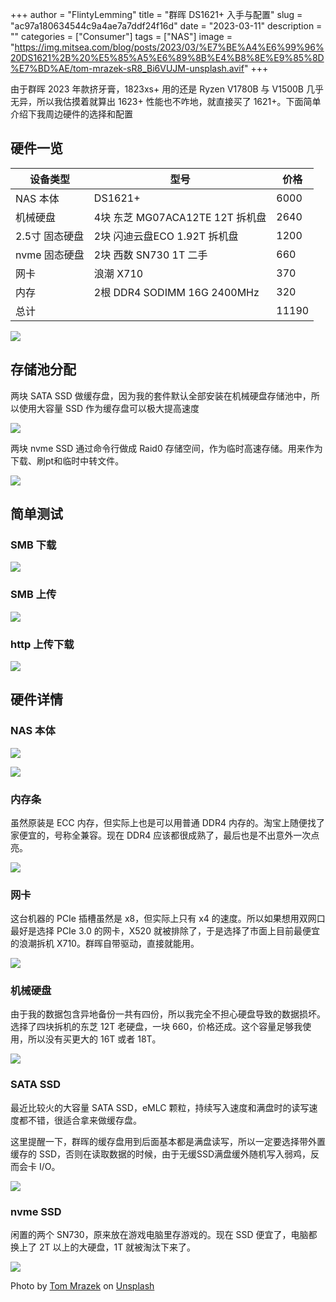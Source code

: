 +++
author = "FlintyLemming"
title = "群晖 DS1621+ 入手与配置"
slug = "ac97a180634544c9a4ae7a7ddf24f16d"
date = "2023-03-11"
description = ""
categories = ["Consumer"]
tags = ["NAS"]
image = "https://img.mitsea.com/blog/posts/2023/03/%E7%BE%A4%E6%99%96%20DS1621%2B%20%E5%85%A5%E6%89%8B%E4%B8%8E%E9%85%8D%E7%BD%AE/tom-mrazek-sR8_Bi6VUJM-unsplash.avif"
+++

由于群晖 2023 年款挤牙膏，1823xs+ 用的还是 Ryzen V1780B 与 V1500B 几乎无异，所以我估摸着就算出 1623+ 性能也不咋地，就直接买了 1621+。下面简单介绍下我周边硬件的选择和配置

## 硬件一览

| 设备类型 | 型号 | 价格 |
| --- | --- | --- |
| NAS 本体 | DS1621+ | 6000 |
| 机械硬盘 | 4块 东芝 MG07ACA12TE 12T 拆机盘 | 2640 |
| 2.5寸 固态硬盘 | 2块 闪迪云盘ECO 1.92T 拆机盘 | 1200 |
| nvme 固态硬盘 | 2块 西数 SN730 1T 二手 | 660 |
| 网卡 | 浪潮 X710 | 370 |
| 内存 | 2根 DDR4 SODIMM 16G 2400MHz | 320 |
| 总计 |  | 11190 |

![](https://img.mitsea.com/blog/posts/2023/03/%E7%BE%A4%E6%99%96%20DS1621%2B%20%E5%85%A5%E6%89%8B%E4%B8%8E%E9%85%8D%E7%BD%AE/Untitled.avif)

## 存储池分配

两块 SATA SSD 做缓存盘，因为我的套件默认全部安装在机械硬盘存储池中，所以使用大容量 SSD 作为缓存盘可以极大提高速度

![](https://img.mitsea.com/blog/posts/2023/03/%E7%BE%A4%E6%99%96%20DS1621%2B%20%E5%85%A5%E6%89%8B%E4%B8%8E%E9%85%8D%E7%BD%AE/Untitled%201.avif)

两块 nvme SSD 通过命令行做成 Raid0 存储空间，作为临时高速存储。用来作为下载、刷pt和临时中转文件。

![](https://img.mitsea.com/blog/posts/2023/03/%E7%BE%A4%E6%99%96%20DS1621%2B%20%E5%85%A5%E6%89%8B%E4%B8%8E%E9%85%8D%E7%BD%AE/Untitled%202.avif)

## 简单测试

### SMB 下载

![](https://img.mitsea.com/blog/posts/2023/03/%E7%BE%A4%E6%99%96%20DS1621%2B%20%E5%85%A5%E6%89%8B%E4%B8%8E%E9%85%8D%E7%BD%AE/Untitled%203.avif)

### SMB 上传

![](https://img.mitsea.com/blog/posts/2023/03/%E7%BE%A4%E6%99%96%20DS1621%2B%20%E5%85%A5%E6%89%8B%E4%B8%8E%E9%85%8D%E7%BD%AE/9468317cee88dee6cea77ccdfc73d876.avif)

### http 上传下载

![](https://img.mitsea.com/blog/posts/2023/03/%E7%BE%A4%E6%99%96%20DS1621%2B%20%E5%85%A5%E6%89%8B%E4%B8%8E%E9%85%8D%E7%BD%AE/Untitled%204.avif)

## 硬件详情

### NAS 本体

![](https://img.mitsea.com/blog/posts/2023/03/%E7%BE%A4%E6%99%96%20DS1621%2B%20%E5%85%A5%E6%89%8B%E4%B8%8E%E9%85%8D%E7%BD%AE/IMG_0430.avif)

![](https://img.mitsea.com/blog/posts/2023/03/%E7%BE%A4%E6%99%96%20DS1621%2B%20%E5%85%A5%E6%89%8B%E4%B8%8E%E9%85%8D%E7%BD%AE/IMG_0431.avif)

### 内存条

虽然原装是 ECC 内存，但实际上也是可以用普通 DDR4 内存的。淘宝上随便找了家便宜的，号称全兼容。现在 DDR4 应该都很成熟了，最后也是不出意外一次点亮。

![](https://img.mitsea.com/blog/posts/2023/03/%E7%BE%A4%E6%99%96%20DS1621%2B%20%E5%85%A5%E6%89%8B%E4%B8%8E%E9%85%8D%E7%BD%AE/IMG_0447.avif)

### 网卡

这台机器的 PCIe 插槽虽然是 x8，但实际上只有 x4 的速度。所以如果想用双网口最好是选择 PCIe 3.0 的网卡，X520 就被排除了，于是选择了市面上目前最便宜的浪潮拆机 X710。群晖自带驱动，直接就能用。

![](https://img.mitsea.com/blog/posts/2023/03/%E7%BE%A4%E6%99%96%20DS1621%2B%20%E5%85%A5%E6%89%8B%E4%B8%8E%E9%85%8D%E7%BD%AE/IMG_0491.avif)

### 机械硬盘

由于我的数据包含异地备份一共有四份，所以我完全不担心硬盘导致的数据损坏。选择了四块拆机的东芝 12T 老硬盘，一块 660，价格还成。这个容量足够我使用，所以没有买更大的 16T 或者 18T。

![](https://img.mitsea.com/blog/posts/2023/03/%E7%BE%A4%E6%99%96%20DS1621%2B%20%E5%85%A5%E6%89%8B%E4%B8%8E%E9%85%8D%E7%BD%AE/IMG_0980.avif)

### SATA SSD

最近比较火的大容量 SATA SSD，eMLC 颗粒，持续写入速度和满盘时的读写速度都不错，很适合拿来做缓存盘。

这里提醒一下，群晖的缓存盘用到后面基本都是满盘读写，所以一定要选择带外置缓存的 SSD，否则在读取数据的时候，由于无缓SSD满盘缓外随机写入弱鸡，反而会卡 I/O。

![](https://img.mitsea.com/blog/posts/2023/03/%E7%BE%A4%E6%99%96%20DS1621%2B%20%E5%85%A5%E6%89%8B%E4%B8%8E%E9%85%8D%E7%BD%AE/IMG_1073.avif)

### nvme SSD

闲置的两个 SN730，原来放在游戏电脑里存游戏的。现在 SSD 便宜了，电脑都换上了 2T 以上的大硬盘，1T 就被淘汰下来了。

![](https://img.mitsea.com/blog/posts/2023/03/%E7%BE%A4%E6%99%96%20DS1621%2B%20%E5%85%A5%E6%89%8B%E4%B8%8E%E9%85%8D%E7%BD%AE/IMG_0149.avif)

Photo by [Tom Mrazek](https://unsplash.com/@tommrazek?utm_source=unsplash&utm_medium=referral&utm_content=creditCopyText) on [Unsplash](https://unsplash.com/s/photos/nas?utm_source=unsplash&utm_medium=referral&utm_content=creditCopyText)
  